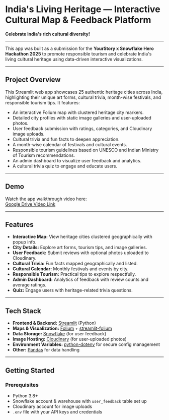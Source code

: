 # India's Living Heritage — Interactive Cultural Map & Feedback Platform

**Celebrate India's rich cultural diversity!**

---

This app was built as a submission for the **YourStory x Snowflake Hero Hackathon 2025** to promote responsible tourism and celebrate India's living cultural heritage using data-driven interactive visualizations.

---

## Project Overview

This Streamlit web app showcases 25 authentic heritage cities across India, highlighting their unique art forms, cultural trivia, month-wise festivals, and responsible tourism tips. It features:

- An interactive Folium map with clustered heritage city markers.
- Detailed city profiles with static image galleries and user-uploaded photos.
- User feedback submission with ratings, categories, and Cloudinary image uploads.
- Cultural trivia and fun facts to deepen appreciation.
- A month-wise calendar of festivals and cultural events.
- Responsible tourism guidelines based on UNESCO and Indian Ministry of Tourism recommendations.
- An admin dashboard to visualize user feedback and analytics.
- A cultural trivia quiz to engage and educate users.

---

## Demo

Watch the app walkthrough video here:  
[Google Drive Video Link](https://drive.google.com/file/d/1HEQM-mkakb0a7DgNIWjdoaCz_-uQAurC/view?usp=sharing)

---

## Features

- **Interactive Map:** View heritage cities clustered geographically with popup info.
- **City Details:** Explore art forms, tourism tips, and image galleries.
- **User Feedback:** Submit reviews with optional photos uploaded to Cloudinary.
- **Cultural Trivia:** Fun facts mapped geographically and listed.
- **Cultural Calendar:** Monthly festivals and events by city.
- **Responsible Tourism:** Practical tips to explore respectfully.
- **Admin Dashboard:** Analytics of feedback with review counts and average ratings.
- **Quiz:** Engage users with heritage-related trivia questions.

---

## Tech Stack

-  **Frontend & Backend:** [Streamlit](https://streamlit.io/) (Python)  
-  **Maps & Visualization:** [Folium](https://python-visualization.github.io/folium/) + [streamlit-folium](https://github.com/randyzwitch/streamlit-folium)  
-  **Data Storage:** [Snowflake](https://www.snowflake.com/) (for user feedback)  
-  **Image Hosting:** [Cloudinary](https://cloudinary.com/) (for user-uploaded photos)  
-  **Environment Variables:** [python-dotenv](https://pypi.org/project/python-dotenv/) for secure config management  
-  **Other:** [Pandas](https://pandas.pydata.org/) for data handling  

---

## Getting Started

### Prerequisites

- Python 3.8+
- Snowflake account & warehouse with `user_feedback` table set up
- Cloudinary account for image uploads
- `.env` file with your API keys and credentials
